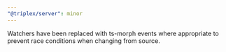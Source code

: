 ```yaml
---
"@triplex/server": minor
---
```


Watchers have been replaced with ts-morph events where appropriate to prevent race conditions when changing from source.
